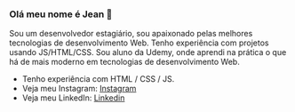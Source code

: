 ### Olá meu nome é Jean 👋

Sou um desenvolvedor estagiário, sou apaixonado pelas melhores tecnologias de desenvolvimento Web. Tenho experiência com projetos usando JS/HTML/CSS. Sou aluno da Udemy, onde aprendi na prática o que há de mais moderno em tecnologias de desenvolvimento Web.

- Tenho experiência com HTML / CSS / JS.
- Veja meu Instagram: [Instagram](https://www.instagram.com/soufcon/)
- Veja meu LinkedIn: [Linkedin](https://www.linkedin.com/in/jean-gabriel-9b9924203/)


<div align="center" >
</div>







<!--
*** is a ✨ _special_ ✨ repository because its `README.md` (this file) appears on your GitHub profile.

Here are some ideas to get you started:

- 🔭 I’m currently working on ...
- 🌱 I’m currently learning ...
- 👯 I’m looking to collaborate on ...
- 🤔 I’m looking for help with ...
- 💬 Ask me about ...
- 📫 How to reach me: ...
- 😄 Pronouns: ...
- ⚡ Fun fact: ...
-->

